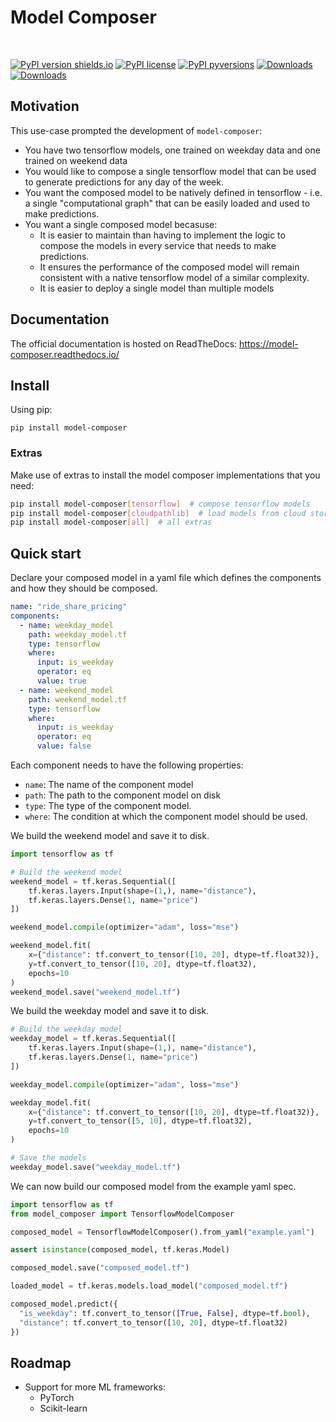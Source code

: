# Model Composer

<br>

[![PyPI version shields.io](https://img.shields.io/pypi/v/model-composer.svg)](https://pypi.org/project/model-composer/)
[![PyPI license](https://img.shields.io/pypi/l/model-composer.svg)](https://pypi.python.org/pypi/)
[![PyPI pyversions](https://img.shields.io/pypi/pyversions/model-composer.svg)](https://pypi.python.org/pypi/model-composer/)
[![Downloads](https://pepy.tech/badge/model-composer/month)](https://pepy.tech/project/model-composer)
[![Downloads](https://pepy.tech/badge/model-composer)](https://pepy.tech/project/model-composer)

## Motivation

This use-case prompted the development of `model-composer`:

- You have two tensorflow models, one trained on weekday data and one trained on weekend data
- You would like to compose a single tensorflow model that can be used to generate predictions for any day of the week.
- You want the composed model to be natively defined in tensorflow - i.e. a single "computational graph" that can be easily loaded and used to make predictions.
- You want a single composed model becasuse:
  - It is easier to maintain than having to implement the logic to compose the models in every service that needs to make predictions.
  - It ensures the performance of the composed model will remain consistent with a native tensorflow model of a similar complexity.
  - It is easier to deploy a single model than multiple models

## Documentation

The official documentation is hosted on ReadTheDocs: https://model-composer.readthedocs.io/

## Install

Using pip:

```
pip install model-composer
```

### Extras

Make use of extras to install the model composer implementations that you need:

```bash
pip install model-composer[tensorflow]  # compose tensorflow models
pip install model-composer[cloudpathlib]  # load models from cloud storage
pip install model-composer[all]  # all extras
```

## Quick start

Declare your composed model in a yaml file which defines the components and how they should be composed.

```yaml example.yaml
name: "ride_share_pricing"
components:
  - name: weekday_model
    path: weekday_model.tf
    type: tensorflow
    where:
      input: is_weekday
      operator: eq
      value: true
  - name: weekend_model
    path: weekend_model.tf
    type: tensorflow
    where:
      input: is_weekday
      operator: eq
      value: false
```

Each component needs to have the following properties:

- `name`: The name of the component model
- `path`: The path to the component model on disk
- `type`: The type of the component model.
- `where`: The condition at which the component model should be used.

We build the weekend model and save it to disk.

```python
import tensorflow as tf

# Build the weekend model
weekend_model = tf.keras.Sequential([
    tf.keras.layers.Input(shape=(1,), name="distance"),
    tf.keras.layers.Dense(1, name="price")
])

weekend_model.compile(optimizer="adam", loss="mse")

weekend_model.fit(
    x={"distance": tf.convert_to_tensor([10, 20], dtype=tf.float32)},
    y=tf.convert_to_tensor([10, 20], dtype=tf.float32),
    epochs=10
)
weekend_model.save("weekend_model.tf")
```

We build the weekday model and save it to disk.

```python
# Build the weekday model
weekday_model = tf.keras.Sequential([
    tf.keras.layers.Input(shape=(1,), name="distance"),
    tf.keras.layers.Dense(1, name="price")
])

weekday_model.compile(optimizer="adam", loss="mse")

weekday_model.fit(
    x={"distance": tf.convert_to_tensor([10, 20], dtype=tf.float32)},
    y=tf.convert_to_tensor([5, 10], dtype=tf.float32),
    epochs=10
)

# Save the models
weekday_model.save("weekday_model.tf")
```

We can now build our composed model from the example yaml spec.

```python
import tensorflow as tf
from model_composer import TensorflowModelComposer

composed_model = TensorflowModelComposer().from_yaml("example.yaml")

assert isinstance(composed_model, tf.keras.Model)

composed_model.save("composed_model.tf")

loaded_model = tf.keras.models.load_model("composed_model.tf")

composed_model.predict({
  "is_weekday": tf.convert_to_tensor([True, False], dtype=tf.bool),
  "distance": tf.convert_to_tensor([10, 20], dtype=tf.float32)
})
```

## Roadmap

- Support for more ML frameworks:
  - PyTorch
  - Scikit-learn

